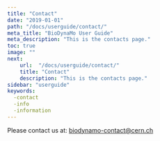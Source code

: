 ```yaml
---
title: "Contact"
date: "2019-01-01"
path: "/docs/userguide/contact/"
meta_title: "BioDynaMo User Guide"
meta_description: "This is the contacts page."
toc: true
image: ""
next:
    url:  "/docs/userguide/contact/"
    title: "Contact"
    description: "This is the contacts page."
sidebar: "userguide"
keywords:
  -contact
  -info
  -information
---
```


Please contact us at: [biodynamo-contact@cern.ch](mailto:biodynamo-contact@cern.ch)
